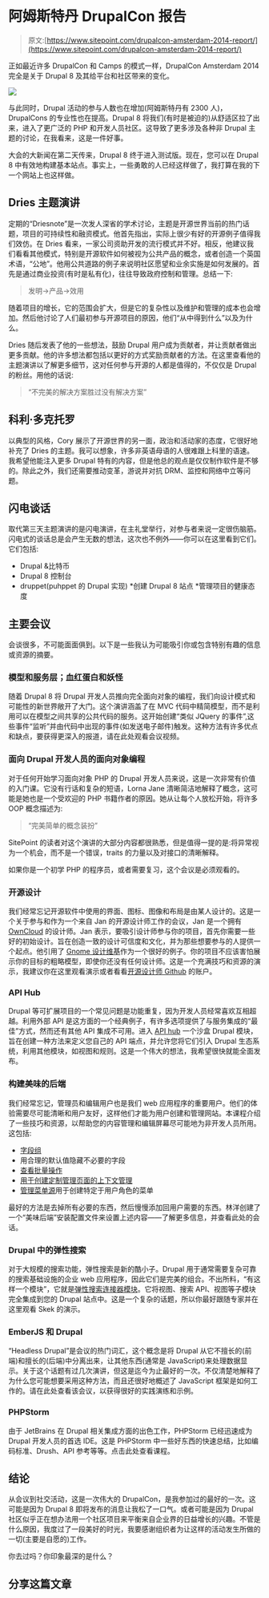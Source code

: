 # 阿姆斯特丹 DrupalCon 报告

> 原文:[https://www.sitepoint.com/drupalcon-amsterdam-2014-report/](https://www.sitepoint.com/drupalcon-amsterdam-2014-report/)

正如最近许多 DrupalCon 和 Camps 的模式一样，DrupalCon Amsterdam 2014 完全是关于 Drupal 8 及其给平台和社区带来的变化。

![](../Images/1afc78936bc0fb9867229a7691b1e686.png)

与此同时，Drupal 活动的参与人数也在增加(阿姆斯特丹有 2300 人)，DrupalCons 的专业性也在提高。Drupal 8 将我们(有时是被迫的)从舒适区拉了出来，进入了更广泛的 PHP 和开发人员社区。这导致了更多涉及各种非 Drupal 主题的讨论，在我看来，这是一件好事。

大会的大新闻在第二天传来，Drupal 8 终于进入测试版。现在，您可以在 Drupal 8 中有效地构建基本站点。事实上，一些勇敢的人已经这样做了，我打算在我的下一个网站上也这样做。

## Dries 主题演讲

定期的“Driesnote”是一次发人深省的学术讨论，主题是开源世界当前的热门话题，项目的可持续性和融资模式。他首先指出，实际上很少有好的开源例子值得我们效仿。在 Dries 看来，一家公司资助开发的流行模式并不好。相反，他建议我们看看其他模式，特别是开源软件如何被视为公共产品的概念，或者创造一个英国术语，“公地”。他用公共道路的例子来说明社区愿望和业余实施是如何发展的。首先是通过商业投资(有时是私有化)，往往导致政府控制和管理。总结一下:

> 发明->产品->效用

随着项目的增长，它的范围会扩大，但是它的复杂性以及维护和管理的成本也会增加。然后他讨论了人们最初参与开源项目的原因，他们“从中得到什么”以及为什么。

Dries 随后发表了他的一些想法，鼓励 Drupal 用户成为贡献者，并让贡献者做出更多贡献。他的许多想法都包括以更好的方式奖励贡献者的方法。在这里查看他的主题演讲以了解更多细节，这对任何参与开源的人都是值得的，不仅仅是 Drupal 的粉丝。用他的话说:

> “不完美的解决方案胜过没有解决方案”

## 科利·多克托罗

以典型的风格，Cory 展示了开源世界的另一面，政治和活动家的态度，它很好地补充了 Dries 的主题。我可以想象，许多非英语母语的人很难跟上科里的语速。我希望他能注入更多 Drupal 特有的内容，但是他总的观点是仅仅制作软件是不够的。除此之外，我们还需要推动变革，游说并对抗 DRM、监控和网络中立等问题。

## 闪电谈话

取代第三天主题演讲的是闪电演讲，在主礼堂举行，对参与者来说一定很伤脑筋。闪电式的谈话总是会产生无数的想法，这次也不例外——你可以在这里看到它们。它们包括:
* Drupal &比特币
* Drupal 8 控制台
* druppet(puhppet 的 Drupal 实现)
*创建 Drupal 8 站点
*管理项目的健康态度

## 主要会议

会谈很多，不可能面面俱到。以下是一些我认为可能吸引你或包含特别有趣的信息或资源的摘要。

### 模型和服务层；血红蛋白和妖怪

随着 Drupal 8 将 Drupal 开发人员推向完全面向对象的编程，我们向设计模式和可能性的新世界敞开了大门。这个演讲涵盖了在 MVC 代码中精简模型，而不是利用可以在模型之间共享的公共代码的服务。这开始创建“类似 JQuery 的事件”,这些事件“监听”并由代码中出现的事件(如发送电子邮件)触发。这种方法有许多优点和缺点，要获得更深入的报道，请在此处观看会议视频。

### 面向 Drupal 开发人员的面向对象编程

对于任何开始学习面向对象 PHP 的 Drupal 开发人员来说，这是一次非常有价值的入门课。它没有行话和复杂的短语，Lorna Jane 清晰简洁地解释了概念，这可能是她也是一个受欢迎的 PHP 书籍作者的原因。她从让每个人放松开始，将许多 OOP 概念描述为:

> “完美简单的概念装扮”

SitePoint 的读者对这个演讲的大部分内容都很熟悉，但是值得一提的是:将异常视为一个机会，而不是一个错误，traits 的力量以及对接口的清晰解释。

如果你是一个初学 PHP 的程序员，或者需要复习，这个会议是必须观看的。

### 开源设计

我们经常忘记开源软件中使用的界面、图标、图像和布局是由某人设计的。这是一个关于参与和作为一个来自 Jan 的开源设计师工作的会议，Jan 是一个拥有 [OwnCloud](http://owncloud.org) 的设计师。Jan 表示，要吸引设计师参与你的项目，首先你需要一些好的初始设计。旨在创造一致的设计可信度和文化，并为那些想要参与的人提供一个起点。他引用了 [Gnome 设计维基](https://wiki.gnome.org/Design/)作为一个很好的例子。你的项目不应该害怕展示你的目标的粗略模型，即使你还没有任何设计师。这是一个充满技巧和资源的演示，我建议你在这里观看演示或者看看[开源设计师 Github](https://github.com/opensourcedesigners) 的账户。

### API Hub

Drupal 等可扩展项目的一个常见问题是功能重复，因为开发人员经常喜欢互相超越。利用外部 API 是这方面的一个经典例子，有许多选项提供了与服务集成的“最佳”方式，然而还有其他 API 集成不可用。进入 [API hub](https://github.com/Realityloop/apihub) 一个沙盒 Drupal 模块，旨在创建一种方法来定义您自己的 API 端点，并允许您将它们引入 Drupal 生态系统，利用其他模块，如视图和规则。这是一个伟大的想法，我希望很快就能全面发布。

### 构建美味的后端

我们经常忘记，管理员和编辑用户也是我们 web 应用程序的重要用户。他们的体验需要尽可能清晰和用户友好，这样他们才能为用户创建和管理网站。本课程介绍了一些技巧和资源，以帮助您的内容管理和编辑屏幕尽可能地为非开发人员所用。这包括:

*   [字段组](https://www.drupal.org/project/field_group)
*   用合理的默认值隐藏不必要的字段
*   [查看批量操作](https://www.drupal.org/project/views_bulk_operations)
*   [用于创建定制管理页面的上下文管理](https://www.drupal.org/project/context_admin)
*   [管理菜单源](https://www.drupal.org/project/admin_menu_source)用于创建特定于用户角色的菜单

最好的方法是去掉所有必要的东西，然后慢慢添加回用户需要的东西。林洋创建了一个“美味后端”安装配置文件来设置上述内容——了解更多信息，并查看此处的会话。

### Drupal 中的弹性搜索

对于大规模的搜索功能，弹性搜索是新的酷小子。Drupal 用于通常需要复杂可靠的搜索基础设施的企业 web 应用程序，因此它们是完美的组合。不出所料，“有这样一个模块”，它就是[弹性搜索连接器模块](https://drupal.org/project/elasticsearch_connector)。它将视图、搜索 API、视图等子模块完全集成到您的 Drupal 站点中。这是一个复杂的话题，所以你最好跟随专家并在这里观看 Skek 的演示。

### EmberJS 和 Drupal

“Headless Drupal”是会议的热门词汇，这个概念是将 Drupal 从它不擅长的(前端)和擅长的(后端)中分离出来，让其他东西(通常是 JavaScript)来处理数据显示。关于这个话题有过几次演讲，但这是迄今为止最好的一次。不仅清楚地解释了为什么您可能想要采用这种方法，而且还很好地概述了 JavaScript 框架是如何工作的。请在此处查看该会议，以获得很好的实践演练和示例。

### PHPStorm

由于 JetBrains 在 Drupal 相关集成方面的出色工作，PHPStorm 已经迅速成为 Drupal 开发人员的首选 IDE。这是 PHPStorm 中一些好东西的快速总结，比如编码标准、Drush、API 参考等等。点击此处查看课程。

## 结论

从会议到社交活动，这是一次伟大的 DrupalCon，是我参加过的最好的一次。这可能是因为 Drupal 8 即将发布的消息让我松了一口气。或者可能是因为 Drupal 社区似乎正在想办法用一个社区项目来平衡来自企业界的日益增长的兴趣。不管是什么原因，我度过了一段美好的时光，我要感谢组织者为让这样的活动发生所做的一切(主要是自愿的)工作。

你去过吗？你印象最深的是什么？

## 分享这篇文章